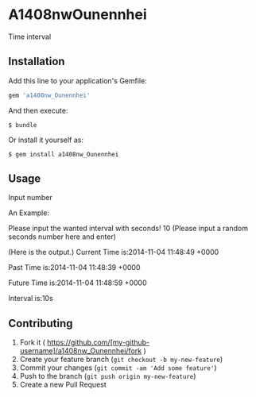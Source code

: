 # A1408nwOunennhei

Time interval

## Installation

Add this line to your application's Gemfile:

```ruby
gem 'a1408nw_Ounennhei'
```

And then execute:

    $ bundle

Or install it yourself as:

    $ gem install a1408nw_Ounennhei

## Usage

Input number

An Example:

Please input the wanted interval with seconds!
10 (Please input a random seconds number here and enter)

(Here is the output.)
Current Time is:2014-11-04 11:48:49 +0000

Past Time is:2014-11-04 11:48:39 +0000

Future Time is:2014-11-04 11:48:59 +0000

Interval is:10s

## Contributing

1. Fork it ( https://github.com/[my-github-username]/a1408nw_Ounennhei/fork )
2. Create your feature branch (`git checkout -b my-new-feature`)
3. Commit your changes (`git commit -am 'Add some feature'`)
4. Push to the branch (`git push origin my-new-feature`)
5. Create a new Pull Request
